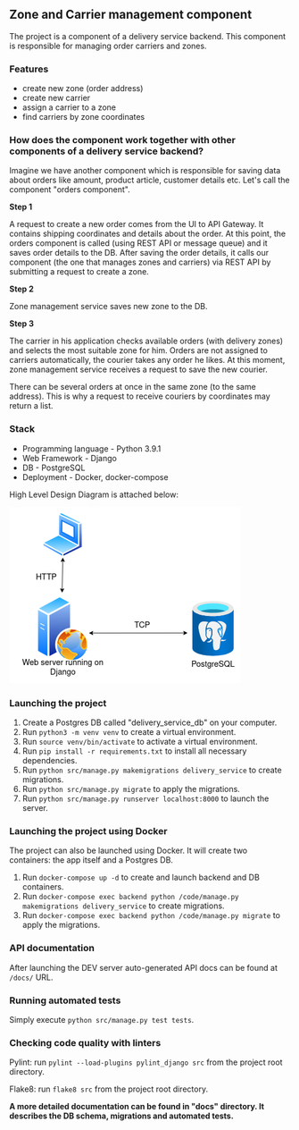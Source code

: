## Zone and Carrier management component

The project is a component of a delivery service backend. This component is responsible for managing order carriers and zones.

### Features
* create new zone (order address)
* create new carrier
* assign a carrier to a zone
* find carriers by zone coordinates

### How does the component work together with other components of a delivery service backend?
Imagine we have another component which is responsible for saving data about orders like amount, product article, customer details etc. 
Let's call the component "orders component".

**Step 1**

A request to create a new order comes from the UI to API Gateway. It contains shipping coordinates and details about 
the order. At this point, the orders component is called (using REST API or message queue) and it saves order details to the DB. 
After saving the order details, it calls our component (the one that manages zones and carriers) via REST API 
by submitting a request to create a zone.

**Step 2**

Zone management service saves new zone to the DB.

**Step 3**

The carrier in his application checks available orders (with delivery zones) and selects the most suitable zone for him. 
Orders are not assigned to carriers automatically, the courier takes any order he likes. At this moment, 
zone management service receives a request to save the new courier.

There can be several orders at once in the same zone (to the same address). 
This is why a request to receive couriers by coordinates may return a list.

### Stack
* Programming language - Python 3.9.1
* Web Framework - Django
* DB - PostgreSQL
* Deployment - Docker, docker-compose

High Level Design Diagram is attached below:

![high_level_design_diagram](./high_level_design_diagram.png)

### Launching the project

1. Create a Postgres DB called "delivery_service_db" on your computer.
2. Run `python3 -m venv venv` to create a virtual environment.
3. Run `source venv/bin/activate` to activate a virtual environment.
4. Run `pip install -r requirements.txt` to install all necessary dependencies.
5. Run `python src/manage.py makemigrations delivery_service` to create migrations.
6. Run `python src/manage.py migrate` to apply the migrations.
7. Run `python src/manage.py runserver localhost:8000` to launch the server.

### Launching the project using Docker

The project can also be launched using Docker. It will create two containers: the app itself and a Postgres DB. 

1. Run `docker-compose up -d` to create and launch backend and DB containers.
2. Run `docker-compose exec backend python /code/manage.py makemigrations delivery_service` to create migrations.
3. Run `docker-compose exec backend python /code/manage.py migrate` to apply the migrations.

### API documentation
After launching the DEV server auto-generated API docs can be found at `/docs/` URL.

### Running automated tests

Simply execute `python src/manage.py test tests`.

### Checking code quality with linters
Pylint: run `pylint --load-plugins pylint_django src` from the project root directory.

Flake8: run `flake8 src` from the project root directory.

**A more detailed documentation can be found in "docs" directory. 
It describes the DB schema, migrations and automated tests.** 
